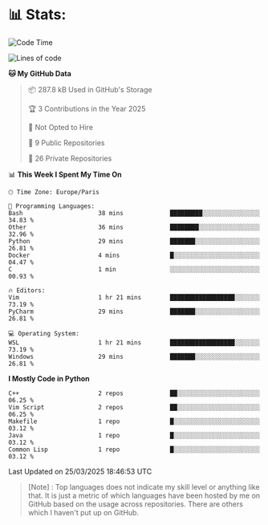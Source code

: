 

<h1>📊 Stats:</h1>

<!--START_SECTION:waka-->
![Code Time](http://img.shields.io/badge/Code%20Time-825%20hrs%2042%20mins-blue)

![Lines of code](https://img.shields.io/badge/From%20Hello%20World%20I%27ve%20Written-6.5%20million%20lines%20of%20code-blue)

**🐱 My GitHub Data** 

> 📦 287.8 kB Used in GitHub's Storage 
 > 
> 🏆 3 Contributions in the Year 2025
 > 
> 🚫 Not Opted to Hire
 > 
> 📜 9 Public Repositories 
 > 
> 🔑 26 Private Repositories 
 > 
📊 **This Week I Spent My Time On** 

```text
🕑︎ Time Zone: Europe/Paris

💬 Programming Languages: 
Bash                     38 mins             █████████░░░░░░░░░░░░░░░░   34.83 % 
Other                    36 mins             ████████░░░░░░░░░░░░░░░░░   32.96 % 
Python                   29 mins             ███████░░░░░░░░░░░░░░░░░░   26.81 % 
Docker                   4 mins              █░░░░░░░░░░░░░░░░░░░░░░░░   04.47 % 
C                        1 min               ░░░░░░░░░░░░░░░░░░░░░░░░░   00.93 % 

🔥 Editors: 
Vim                      1 hr 21 mins        ██████████████████░░░░░░░   73.19 % 
PyCharm                  29 mins             ███████░░░░░░░░░░░░░░░░░░   26.81 % 

💻 Operating System: 
WSL                      1 hr 21 mins        ██████████████████░░░░░░░   73.19 % 
Windows                  29 mins             ███████░░░░░░░░░░░░░░░░░░   26.81 % 
```

**I Mostly Code in Python** 

```text
C++                      2 repos             ██░░░░░░░░░░░░░░░░░░░░░░░   06.25 % 
Vim Script               2 repos             ██░░░░░░░░░░░░░░░░░░░░░░░   06.25 % 
Makefile                 1 repo              █░░░░░░░░░░░░░░░░░░░░░░░░   03.12 % 
Java                     1 repo              █░░░░░░░░░░░░░░░░░░░░░░░░   03.12 % 
Common Lisp              1 repo              █░░░░░░░░░░░░░░░░░░░░░░░░   03.12 % 
```




 Last Updated on 25/03/2025 18:46:53 UTC
<!--END_SECTION:waka-->

 > [Note] : Top languages does not indicate my skill level or anything like that. It is just a metric of which languages have been hosted by me on GitHub based on the usage across repositories. There are others which I haven't put up on GitHub.</span>
